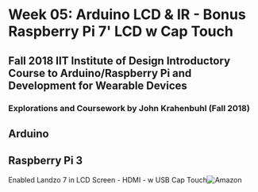 <h1>Week 05: Arduino LCD & IR - Bonus Raspberry Pi 7' LCD w Cap Touch
<h2>Fall 2018 IIT Institute of Design Introductory Course to Arduino/Raspberry Pi and Development for Wearable Devices

<h3>Explorations and Coursework by John Krahenbuhl (Fall 2018)</h3>

<h2>Arduino</h2> 


<h2>Raspberry Pi 3</h2>


Enabled Landzo 7 in LCD Screen - HDMI - w USB Cap Touch![Amazon](https://www.amazon.com/s/ref=nb_sb_ss_i_1_6?url=search-alias%3Daps&field-keywords=landzo+7+inch+screen&sprefix=Landzo%2Caps%2C153&crid=108GUL10X0RB1)
